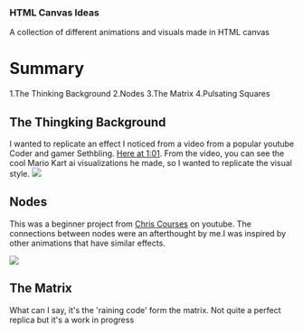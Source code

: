 ### HTML Canvas Ideas
A collection of different animations and visuals made in HTML canvas

# Summary
1.The Thinking Background
2.Nodes
3.The Matrix
4.Pulsating Squares

## The Thingking Background
I wanted to replicate an effect I noticed from a video from a popular youtube Coder and gamer Sethbling.
[Here at 1:01](https://www.youtube.com/watch?v=Ipi40cb_RsI). From the video, you can see the cool Mario Kart ai visualizations he made, so I wanted to replicate the visual style.
![](https://github.com/Corvu-s/HTML-Canvas-Ideas/blob/master/Animation%20Gifs/Computing%20background/computeBackground.gif)


## Nodes
This was a beginner project from [Chris Courses](https://www.youtube.com/channel/UC9Yp2yz6-pwhQuPlIDV_mjA) on youtube. The connections between nodes were an afterthought by me.I was inspired by other animations that have similar effects.

![](https://github.com/Corvu-s/HTML-Canvas-Ideas/blob/master/Animation%20Gifs/Nodes/nodeAnimation.gif)


## The Matrix
What can I say, it's the 'raining code' form the matrix. Not quite a perfect replica but it's a work in progress

